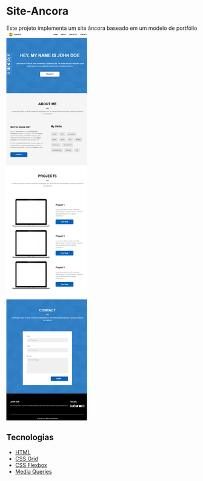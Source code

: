 # Site-Ancora
Este projeto implementa um site âncora baseado em um modelo de portfólio
<img src="assets/site-ancora-screenshot.png">
## Tecnologias
- [HTML](https://developer.mozilla.org/en-US/docs/Web/HTML "HTML")
- [CSS Grid](https://developer.mozilla.org/en-US/docs/Learn/CSS/CSS_layout/Grids "CSS Grid")
- [CSS Flexbox](https://developer.mozilla.org/en-US/docs/Learn/CSS/CSS_layout/Flexbox "CSS Flexbox")
- [Media Queries](https://developer.mozilla.org/en-US/docs/Learn/CSS/CSS_layout/Media_queries "Media Queries")
